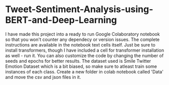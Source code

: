 # Tweet-Sentiment-Analysis-using-BERT-and-Deep-Learning
I have made this project into a ready to run Google Colaboratory notebook so that you won't counter any dependecy or version issues. The complete instructions are available in the notebook text cells itself.
Just be sure to install transformers, though I have included a cell for transformer installation as well - run it.
You can also customize the code by changing the number of seeds and epochs for better results. The dataset used is Smile Twitter Emotion Dataset which is a bit biased, so make sure to atleast train some instances of each class.
Create a new folder in colab notebook called 'Data' and move the csv and json files in it.
